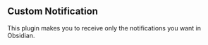 ## Custom Notification
This plugin makes you to receive only the notifications you want in Obsidian.